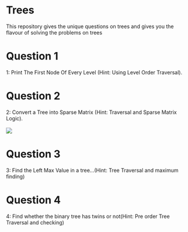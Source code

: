 # Trees
This repository gives the unique questions on trees and gives you the flavour of solving the problems on trees <br/>
# Question 1
1: Print The First Node Of Every Level (Hint: Using Level Order Traversal). <br/>
# Question 2
2: Convert a Tree into Sparse Matrix (Hint: Traversal and Sparse Matrix Logic). <br/>
</br>
![](images/sparse.png)

# Question 3
3: Find the Left Max Value in a tree...(Hint: Tree Traversal and maximum finding) </br> 
# Question 4
4: Find whether the binary tree has twins or not(Hint: Pre order Tree Traversal and checking) </br> 
